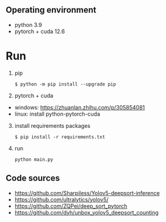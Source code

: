 ## Operating environment

- python 3.9
- pytorch + cuda 12.6

# Run
1. pip

    ```
    $ python -m pip install --upgrade pip
    ```

2. pytorch + cuda

- windows: https://zhuanlan.zhihu.com/p/305854081    
- linux:  install python-pytorch-cuda

3. install requirements packages

    ```
    $ pip install -r requirements.txt
    ```

4. run

    ```
    python main.py
    ```


## Code sources

- https://github.com/Sharpiless/Yolov5-deepsort-inference
- https://github.com/ultralytics/yolov5/
- https://github.com/ZQPei/deep_sort_pytorch
- https://github.com/dyh/unbox_yolov5_deepsort_counting
